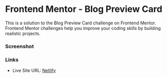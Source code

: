 # Frontend Mentor - Blog Preview Card

This is a solution to the Blog Preview Card challenge on Frontend Mentor.
Frontend Mentor challenges help you improve your coding skills by building realistic projects.

### Screenshot

### Links

- Live Site URL: [Netlify](https://cerulean-taffy-220e20.netlify.app/)
